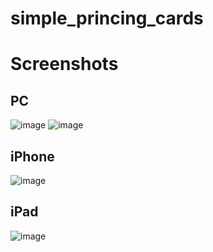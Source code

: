 # simple_princing_cards

# Screenshots

## PC
![image](https://github.com/Regularname11/simple_princing_cards/assets/78084972/40b978e2-ba9e-4047-aa7b-51490425522b)
![image](https://github.com/Regularname11/simple_princing_cards/assets/78084972/46f2d3b0-8cee-45b0-b51c-5204b1440cd5)

## iPhone
![image](https://github.com/Regularname11/simple_princing_cards/assets/78084972/682a81d9-1a56-44ec-9232-a1813e086d0c)

## iPad
![image](https://github.com/Regularname11/simple_princing_cards/assets/78084972/65c05a91-141e-49e0-8273-4c026948759c)

